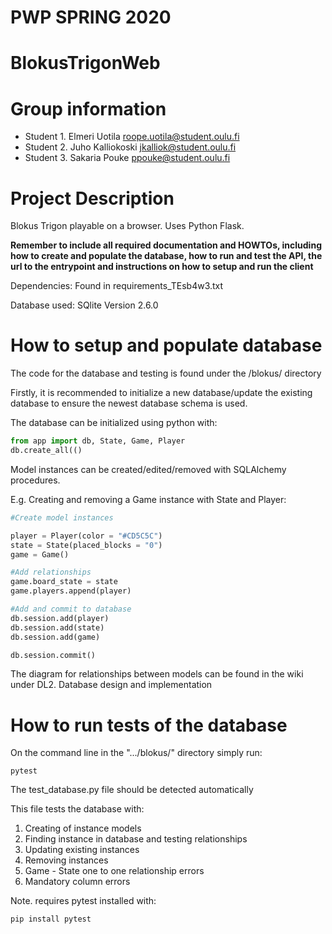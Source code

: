 # PWP SPRING 2020
# BlokusTrigonWeb
# Group information
* Student 1. Elmeri Uotila roope.uotila@student.oulu.fi
* Student 2. Juho Kalliokoski jkalliok@student.oulu.fi
* Student 3. Sakaria Pouke  ppouke@student.oulu.fi

# Project Description
Blokus Trigon playable on a browser. Uses Python Flask.

__Remember to include all required documentation and HOWTOs, including how to create and populate the database, how to run and test the API, the url to the entrypoint and instructions on how to setup and run the client__

Dependencies: Found in requirements_TEsb4w3.txt

Database used: SQlite Version 2.6.0

# How to setup and populate database
The code for the database and testing is found under the /blokus/ directory

Firstly, it is recommended to initialize a new database/update the existing database to ensure the newest database schema is used.

The database can be initialized using python with:
```python
from app import db, State, Game, Player
db.create_all(()
```

Model instances can be created/edited/removed with SQLAlchemy procedures.

E.g. Creating and removing a Game instance with State and Player:
```python
#Create model instances

player = Player(color = "#CD5C5C")
state = State(placed_blocks = "0")
game = Game()

#Add relationships
game.board_state = state
game.players.append(player)

#Add and commit to database
db.session.add(player)
db.session.add(state)
db.session.add(game)

db.session.commit()
```

The diagram for relationships between models can be found in the wiki under DL2. Database design and implementation
  

# How to run tests of the database 
  On the command line in the ".../blokus/" directory simply run: 
  ```console 
  pytest
  ```
  
  The test_database.py file should be detected automatically
  
  This file tests the database with:
  1. Creating of instance models
  2. Finding instance in database and testing relationships
  3. Updating existing instances
  4. Removing instances
  5. Game - State one to one relationship errors
  6. Mandatory column errors
 
  
  Note. requires pytest installed with:
  ```console
  pip install pytest
  ```
  

